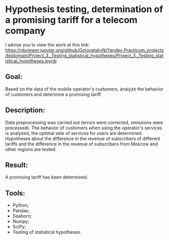 # Hypothesis testing, determination of a promising tariff for a telecom company

I advise you to view the work at this link: https://nbviewer.jupyter.org/github/GolovatskyN/Yandex.Practicum_projects/blob/main/Project_3._Testing_statistical_hypotheses/Project_3._Testing_statistical_hypotheses.ipynb

## Goal:
Based on the data of the mobile operator's customers, analyze the behavior of customers and determine a promising tariff.
## Description:
Data preprocessing was carried out (errors were corrected, omissions were processed). The behavior of customers when using the operator's services is analyzed, the optimal sets of services for users are determined. Hypotheses about the difference in the revenue of subscribers of different tariffs and the difference in the revenue of subscribers from Moscow and other regions are tested.
## Result: 
A promising tariff has been determined.
## Tools:
- Python;
- Pandas;
- Seaborn;
- Numpy;
- SciPy;
- Testing of statistical hypotheses.
